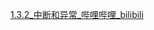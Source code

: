 

[1.3.2_中断和异常_哔哩哔哩_bilibili](https://www.bilibili.com/video/BV1YE411D7nH?spm_id_from=333.788.videopod.episodes&vd_source=d9432c92f834646538dce584f23d3f50&p=6)
